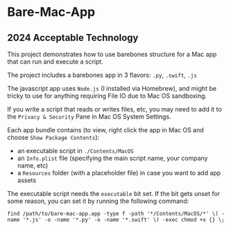 # Bare-Mac-App

## 2024 Acceptable Technology

This project demonstrates how to use barebones structure for a Mac app that can run and execute a script.

The project includes a barebones app in 3 flavors: `.py`, `.swift`, `.js`

The javascript app uses `Node.js` (I installed via Homebrew), and might be tricky to use for anything requiring File IO due to Mac OS sandboxing.

If you write a script that reads or writes files, etc, you may need to add it to the `Privacy & Security` Pane in Mac OS System Settings.

Each app bundle contains (to view, right click the app in Mac OS and choose `Show Package Contents`):
  - an executable script in `./Contents/MacOS`
  - an `Info.plist` file (specifying the main script name, your company name, etc)
  - a `Resources` folder (with a placeholder file) in case you want to add app assets

The executable script needs the `executable` bit set. If the bit gets unset for some reason, you can set it by running the following command:
```
find /path/to/bare-mac-app.app -type f -path '*/Contents/MacOS/*' \( -name '*.js' -o -name '*.py' -o -name '*.swift' \) -exec chmod +x {} \;
```

